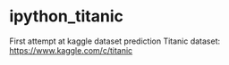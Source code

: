 # ipython_titanic
First attempt at kaggle dataset prediction
Titanic dataset: https://www.kaggle.com/c/titanic
